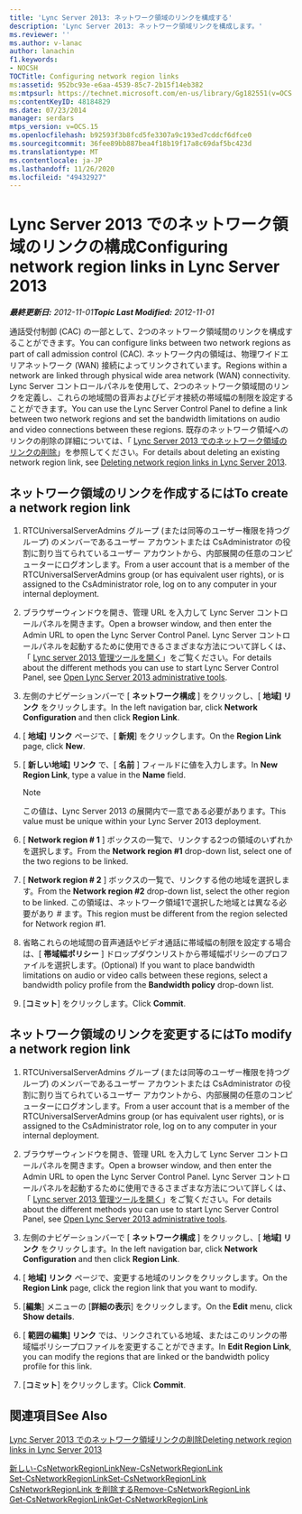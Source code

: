 ```yaml
---
title: 'Lync Server 2013: ネットワーク領域のリンクを構成する'
description: 'Lync Server 2013: ネットワーク領域リンクを構成します。'
ms.reviewer: ''
ms.author: v-lanac
author: lanachin
f1.keywords:
- NOCSH
TOCTitle: Configuring network region links
ms:assetid: 952bc93e-e6aa-4539-85c7-2b15f14eb382
ms:mtpsurl: https://technet.microsoft.com/en-us/library/Gg182551(v=OCS.15)
ms:contentKeyID: 48184829
ms.date: 07/23/2014
manager: serdars
mtps_version: v=OCS.15
ms.openlocfilehash: b92593f3b8fcd5fe3307a9c193ed7cddcf6dfce0
ms.sourcegitcommit: 36fee89bb887bea4f18b19f17a8c69daf5bc423d
ms.translationtype: MT
ms.contentlocale: ja-JP
ms.lasthandoff: 11/26/2020
ms.locfileid: "49432927"
---
```

# <a name="configuring-network-region-links-in-lync-server-2013"></a><span data-ttu-id="abbf2-103">Lync Server 2013 でのネットワーク領域のリンクの構成</span><span class="sxs-lookup"><span data-stu-id="abbf2-103">Configuring network region links in Lync Server 2013</span></span>

<div data-xmlns="http://www.w3.org/1999/xhtml">

<div class="topic" data-xmlns="http://www.w3.org/1999/xhtml" data-msxsl="urn:schemas-microsoft-com:xslt" data-cs="https://msdn.microsoft.com/">

<div data-asp="https://msdn2.microsoft.com/asp">



</div>

<div id="mainSection">

<div id="mainBody"><span data-ttu-id="abbf2-104">

<span> </span></span><span class="sxs-lookup"><span data-stu-id="abbf2-104">

<span> </span></span></span>

<span data-ttu-id="abbf2-105">_**最終更新日:** 2012-11-01_</span><span class="sxs-lookup"><span data-stu-id="abbf2-105">_**Topic Last Modified:** 2012-11-01_</span></span>

<span data-ttu-id="abbf2-106">通話受付制御 (CAC) の一部として、2つのネットワーク領域間のリンクを構成することができます。</span><span class="sxs-lookup"><span data-stu-id="abbf2-106">You can configure links between two network regions as part of call admission control (CAC).</span></span> <span data-ttu-id="abbf2-107">ネットワーク内の領域は、物理ワイドエリアネットワーク (WAN) 接続によってリンクされています。</span><span class="sxs-lookup"><span data-stu-id="abbf2-107">Regions within a network are linked through physical wide area network (WAN) connectivity.</span></span> <span data-ttu-id="abbf2-108">Lync Server コントロールパネルを使用して、2つのネットワーク領域間のリンクを定義し、これらの地域間の音声およびビデオ接続の帯域幅の制限を設定することができます。</span><span class="sxs-lookup"><span data-stu-id="abbf2-108">You can use the Lync Server Control Panel to define a link between two network regions and set the bandwidth limitations on audio and video connections between these regions.</span></span> <span data-ttu-id="abbf2-109">既存のネットワーク領域へのリンクの削除の詳細については、「 [Lync Server 2013 でのネットワーク領域のリンクの削除](lync-server-2013-deleting-network-region-links.md)」を参照してください。</span><span class="sxs-lookup"><span data-stu-id="abbf2-109">For details about deleting an existing network region link, see [Deleting network region links in Lync Server 2013](lync-server-2013-deleting-network-region-links.md).</span></span>

<div>

## <a name="to-create-a-network-region-link"></a><span data-ttu-id="abbf2-110">ネットワーク領域のリンクを作成するには</span><span class="sxs-lookup"><span data-stu-id="abbf2-110">To create a network region link</span></span>

1.  <span data-ttu-id="abbf2-111">RTCUniversalServerAdmins グループ (または同等のユーザー権限を持つグループ) のメンバーであるユーザー アカウントまたは CsAdministrator の役割に割り当てられているユーザー アカウントから、内部展開の任意のコンピューターにログオンします。</span><span class="sxs-lookup"><span data-stu-id="abbf2-111">From a user account that is a member of the RTCUniversalServerAdmins group (or has equivalent user rights), or is assigned to the CsAdministrator role, log on to any computer in your internal deployment.</span></span>

2.  <span data-ttu-id="abbf2-112">ブラウザーウィンドウを開き、管理 URL を入力して Lync Server コントロールパネルを開きます。</span><span class="sxs-lookup"><span data-stu-id="abbf2-112">Open a browser window, and then enter the Admin URL to open the Lync Server Control Panel.</span></span> <span data-ttu-id="abbf2-113">Lync Server コントロールパネルを起動するために使用できるさまざまな方法について詳しくは、「 [Lync server 2013 管理ツールを開く](lync-server-2013-open-lync-server-administrative-tools.md)」をご覧ください。</span><span class="sxs-lookup"><span data-stu-id="abbf2-113">For details about the different methods you can use to start Lync Server Control Panel, see [Open Lync Server 2013 administrative tools](lync-server-2013-open-lync-server-administrative-tools.md).</span></span>

3.  <span data-ttu-id="abbf2-114">左側のナビゲーションバーで [ **ネットワーク構成** ] をクリックし、[ **地域] リンク** をクリックします。</span><span class="sxs-lookup"><span data-stu-id="abbf2-114">In the left navigation bar, click **Network Configuration** and then click **Region Link**.</span></span>

4.  <span data-ttu-id="abbf2-115">[ **地域] リンク** ページで、[ **新規**] をクリックします。</span><span class="sxs-lookup"><span data-stu-id="abbf2-115">On the **Region Link** page, click **New**.</span></span>

5.  <span data-ttu-id="abbf2-116">[ **新しい地域] リンク** で、[ **名前** ] フィールドに値を入力します。</span><span class="sxs-lookup"><span data-stu-id="abbf2-116">In **New Region Link**, type a value in the **Name** field.</span></span>
    
    <div>
    

    > [!NOTE]  
    > <span data-ttu-id="abbf2-117">この値は、Lync Server 2013 の展開内で一意である必要があります。</span><span class="sxs-lookup"><span data-stu-id="abbf2-117">This value must be unique within your Lync Server 2013 deployment.</span></span>

    
    </div>

6.  <span data-ttu-id="abbf2-118">[ **Network region \# 1** ] ボックスの一覧で、リンクする2つの領域のいずれかを選択します。</span><span class="sxs-lookup"><span data-stu-id="abbf2-118">From the **Network region \#1** drop-down list, select one of the two regions to be linked.</span></span>

7.  <span data-ttu-id="abbf2-119">[ **Network region \# 2** ] ボックスの一覧で、リンクする他の地域を選択します。</span><span class="sxs-lookup"><span data-stu-id="abbf2-119">From the **Network region \#2** drop-down list, select the other region to be linked.</span></span> <span data-ttu-id="abbf2-120">この領域は、ネットワーク領域1で選択した地域とは異なる必要があり \# ます。</span><span class="sxs-lookup"><span data-stu-id="abbf2-120">This region must be different from the region selected for Network region \#1.</span></span>

8.  <span data-ttu-id="abbf2-121">省略これらの地域間の音声通話やビデオ通話に帯域幅の制限を設定する場合は、[ **帯域幅ポリシー** ] ドロップダウンリストから帯域幅ポリシーのプロファイルを選択します。</span><span class="sxs-lookup"><span data-stu-id="abbf2-121">(Optional) If you want to place bandwidth limitations on audio or video calls between these regions, select a bandwidth policy profile from the **Bandwidth policy** drop-down list.</span></span>

9.  <span data-ttu-id="abbf2-122">[**コミット**] をクリックします。</span><span class="sxs-lookup"><span data-stu-id="abbf2-122">Click **Commit**.</span></span>

</div>

<div>

## <a name="to-modify-a-network-region-link"></a><span data-ttu-id="abbf2-123">ネットワーク領域のリンクを変更するには</span><span class="sxs-lookup"><span data-stu-id="abbf2-123">To modify a network region link</span></span>

1.  <span data-ttu-id="abbf2-124">RTCUniversalServerAdmins グループ (または同等のユーザー権限を持つグループ) のメンバーであるユーザー アカウントまたは CsAdministrator の役割に割り当てられているユーザー アカウントから、内部展開の任意のコンピューターにログオンします。</span><span class="sxs-lookup"><span data-stu-id="abbf2-124">From a user account that is a member of the RTCUniversalServerAdmins group (or has equivalent user rights), or is assigned to the CsAdministrator role, log on to any computer in your internal deployment.</span></span>

2.  <span data-ttu-id="abbf2-125">ブラウザーウィンドウを開き、管理 URL を入力して Lync Server コントロールパネルを開きます。</span><span class="sxs-lookup"><span data-stu-id="abbf2-125">Open a browser window, and then enter the Admin URL to open the Lync Server Control Panel.</span></span> <span data-ttu-id="abbf2-126">Lync Server コントロールパネルを起動するために使用できるさまざまな方法について詳しくは、「 [Lync server 2013 管理ツールを開く](lync-server-2013-open-lync-server-administrative-tools.md)」をご覧ください。</span><span class="sxs-lookup"><span data-stu-id="abbf2-126">For details about the different methods you can use to start Lync Server Control Panel, see [Open Lync Server 2013 administrative tools](lync-server-2013-open-lync-server-administrative-tools.md).</span></span>

3.  <span data-ttu-id="abbf2-127">左側のナビゲーションバーで [ **ネットワーク構成** ] をクリックし、[ **地域] リンク** をクリックします。</span><span class="sxs-lookup"><span data-stu-id="abbf2-127">In the left navigation bar, click **Network Configuration** and then click **Region Link**.</span></span>

4.  <span data-ttu-id="abbf2-128">[ **地域] リンク** ページで、変更する地域のリンクをクリックします。</span><span class="sxs-lookup"><span data-stu-id="abbf2-128">On the **Region Link** page, click the region link that you want to modify.</span></span>

5.  <span data-ttu-id="abbf2-129">[**編集**] メニューの [**詳細の表示**] をクリックします。</span><span class="sxs-lookup"><span data-stu-id="abbf2-129">On the **Edit** menu, click **Show details**.</span></span>

6.  <span data-ttu-id="abbf2-130">[ **範囲の編集] リンク** では、リンクされている地域、またはこのリンクの帯域幅ポリシープロファイルを変更することができます。</span><span class="sxs-lookup"><span data-stu-id="abbf2-130">In **Edit Region Link**, you can modify the regions that are linked or the bandwidth policy profile for this link.</span></span>

7.  <span data-ttu-id="abbf2-131">[**コミット**] をクリックします。</span><span class="sxs-lookup"><span data-stu-id="abbf2-131">Click **Commit**.</span></span>

</div>

<div>

## <a name="see-also"></a><span data-ttu-id="abbf2-132">関連項目</span><span class="sxs-lookup"><span data-stu-id="abbf2-132">See Also</span></span>


[<span data-ttu-id="abbf2-133">Lync Server 2013 でのネットワーク領域リンクの削除</span><span class="sxs-lookup"><span data-stu-id="abbf2-133">Deleting network region links in Lync Server 2013</span></span>](lync-server-2013-deleting-network-region-links.md)  


[<span data-ttu-id="abbf2-134">新しい-CsNetworkRegionLink</span><span class="sxs-lookup"><span data-stu-id="abbf2-134">New-CsNetworkRegionLink</span></span>](https://docs.microsoft.com/powershell/module/skype/New-CsNetworkRegionLink)  
[<span data-ttu-id="abbf2-135">Set-CsNetworkRegionLink</span><span class="sxs-lookup"><span data-stu-id="abbf2-135">Set-CsNetworkRegionLink</span></span>](https://docs.microsoft.com/powershell/module/skype/Set-CsNetworkRegionLink)  
[<span data-ttu-id="abbf2-136">CsNetworkRegionLink を削除する</span><span class="sxs-lookup"><span data-stu-id="abbf2-136">Remove-CsNetworkRegionLink</span></span>](https://docs.microsoft.com/powershell/module/skype/Remove-CsNetworkRegionLink)  
[<span data-ttu-id="abbf2-137">Get-CsNetworkRegionLink</span><span class="sxs-lookup"><span data-stu-id="abbf2-137">Get-CsNetworkRegionLink</span></span>](https://docs.microsoft.com/powershell/module/skype/Get-CsNetworkRegionLink)  
  

<span data-ttu-id="abbf2-138"></div>

</div>

<span> </span>

</div>

</div>

</span><span class="sxs-lookup"><span data-stu-id="abbf2-138"></div>

</div>

<span> </span>

</div>

</div>

</span></span></div>
